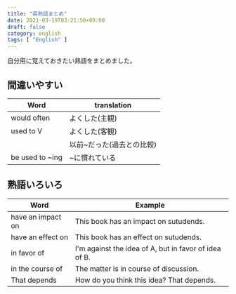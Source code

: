 ```yaml
---
title: "英熟語まとめ"
date: 2021-03-19T03:21:50+09:00
draft: false
category: english
tags: [ "English" ]
---
```


自分用に覚えておきたい熟語をまとめました。

<!--more-->

## 間違いやすい

| Word            | translation    |
| --------------- | -------------- |
| would often     | よくした(主観)       |
| used to V       | よくした(客観)       |
|                 | 以前~だった(過去との比較) |
| be used to ~ing | ~に慣れている        |

## 熟語いろいろ

| Word              | Example                                               |
| ----------------- | ----------------------------------------------------- |
| have an impact on | This book has an impact on sutudends.                 |
| have an effect on | This book has an effect on sutudends.                 |
| in favor of       | I'm against the idea of A, but in favor of idea of B. |
| in the course of  | The matter is in course of discussion.                |
| That depends      | How do you think this idea? That depends.             |